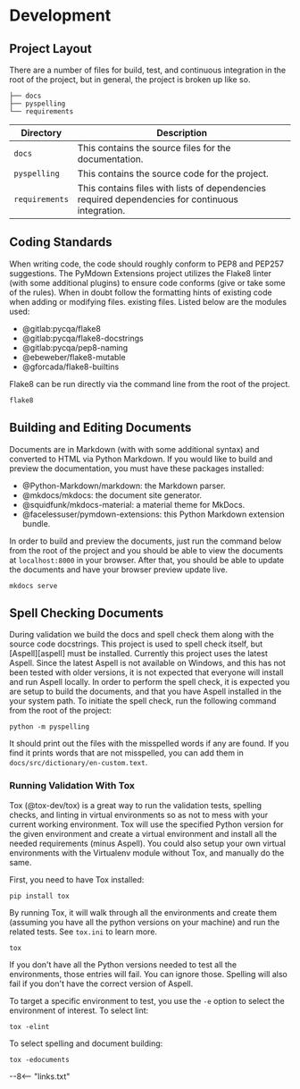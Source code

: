# Development

## Project Layout

There are a number of files for build, test, and continuous integration in the root of the project, but in general, the project is broken up like so.

```
├── docs
├── pyspelling
└── requirements
```

Directory      | Description
-------------- | -----------
`docs`         | This contains the source files for the documentation.
`pyspelling`   | This contains the source code for the project.
`requirements` | This contains files with lists of dependencies required dependencies for continuous integration.

## Coding Standards

When writing code, the code should roughly conform to PEP8 and PEP257 suggestions.  The PyMdown Extensions project utilizes the Flake8 linter (with some additional plugins) to ensure code conforms (give or take some of the rules).  When in doubt follow the formatting hints of existing code when adding or modifying files. existing files.  Listed below are the modules used:

- @gitlab:pycqa/flake8
- @gitlab:pycqa/flake8-docstrings
- @gitlab:pycqa/pep8-naming
- @ebeweber/flake8-mutable
- @gforcada/flake8-builtins

Flake8 can be run directly via the command line from the root of the project.

```
flake8
```

## Building and Editing Documents

Documents are in Markdown (with with some additional syntax) and converted to HTML via Python Markdown. If you would like to build and preview the documentation, you must have these packages installed:

- @Python-Markdown/markdown: the Markdown parser.
- @mkdocs/mkdocs: the document site generator.
- @squidfunk/mkdocs-material: a material theme for MkDocs.
- @facelessuser/pymdown-extensions: this Python Markdown extension bundle.

In order to build and preview the documents, just run the command below from the root of the project and you should be able to view the documents at `localhost:8000` in your browser. After that, you should be able to update the documents and have your browser preview update live.

```
mkdocs serve
```

## Spell Checking Documents

During validation we build the docs and spell check them along with the source code docstrings. This project is used to spell check itself, but [Aspell][aspell] must be installed.  Currently this project uses the latest Aspell.  Since the latest Aspell is not available on Windows, and this has not been tested with older versions, it is not expected that everyone will install and run Aspell locally.  In order to perform the spell check, it is expected you are setup to build the documents, and that you have Aspell installed in the your system path. To initiate the spell check, run the following command from the root of the project:

```
python -m pyspelling
```

It should print out the files with the misspelled words if any are found.  If you find it prints words that are not misspelled, you can add them in `docs/src/dictionary/en-custom.text`.

<!-- ## Validation Tests

In order to preserve good code health, a test suite has been put together with pytest (@pytest-dev/pytest). There are currently two kinds of tests: syntax and targeted.  To run these tests, you can use the following command:

```
python run_tests.py
``` -->

### Running Validation With Tox

Tox (@tox-dev/tox) is a great way to run the validation tests, spelling checks, and linting in virtual environments so as not to mess with your current working environment. Tox will use the specified Python version for the given environment and create a virtual environment and install all the needed requirements (minus Aspell).  You could also setup your own virtual environments with the Virtualenv module without Tox, and manually do the same.

First, you need to have Tox installed:

```
pip install tox
```

By running Tox, it will walk through all the environments and create them (assuming you have all the python versions on your machine) and run the related tests.  See `tox.ini` to learn more.

```
tox
```

If you don't have all the Python versions needed to test all the environments, those entries will fail.  You can ignore those.  Spelling will also fail if you don't have the correct version of Aspell.

To target a specific environment to test, you use the `-e` option to select the environment of interest.  To select lint:

```
tox -elint
```

<!-- To select PY27 unit tests (or other versions -- change accordingly):

```
tox -epy27-unittests
``` -->

To select spelling and document building:

```
tox -edocuments
```

<!-- ## Code Coverage

When running the validation tests through Tox, it is setup to track code coverage via the Coverage (@bitbucket:ned/coveragepy) module.  Coverage is run on each `pyxx-unittests` environment.  If you've made changes to the code, you can clear the old coverage data:

```
coverage erase
```

Then run each unit test environment to and coverage will be calculated. All the data from each run is merged together.  HTML is output for each file in `.tox/pyXX-unittests/tmp`.  You can use these to see areas that are not covered/exercised yet with testing.

You can checkout `tox.ini` to see how this is accomplished. -->

--8<-- "links.txt"
